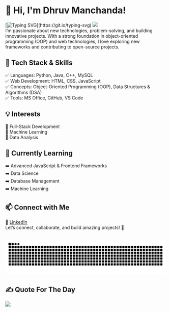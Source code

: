 # 👋 Hi, I'm Dhruv Manchanda!

[![Typing SVG](https://readme-typing-svg.herokuapp.com?font=Montserrat&color=blue&vCenter=true&lines=Front+End+Developer🙎‍♂️;Machine+Learning+Enthusiast+📊;Coder+💻;)](https://git.io/typing-svg)
[![](https://visitcount.itsvg.in/api?id=DhruvManchanda03&icon=0&color=0)](https://visitcount.itsvg.in)   
I’m passionate about new technologies, problem-solving, and building innovative projects. With a strong foundation in object-oriented programming (OOP) and web technologies, I love exploring new frameworks and contributing to open-source projects.

## 🔧 Tech Stack & Skills

✅ Languages: Python, Java, C++, MySQL  
✅ Web Development: HTML, CSS, JavaScript  
✅ Concepts: Object-Oriented Programming (OOP), Data Structures & Algorithms (DSA)  
✅ Tools: MS Office, GitHub, VS Code  

## 💡 Interests

🔹 Full-Stack Development  
🔹 Machine Learning  
🔹 Data Analysis  

## 🌱 Currently Learning

➡️ Advanced JavaScript & Frontend Frameworks  
➡️ Data Science  
➡️ Database Management                                                                                             
➡️ Machine Learning  

## 📫 Connect with Me

📌 [LinkedIn](https://www.linkedin.com/in/dhruv-manchanda-7894b526b/)                                                                                
Let’s connect, collaborate, and build amazing projects! 🚀
<br>
##
![snake gif](https://github.com/DhruvManchanda03/DhruvManchanda03/blob/output/snake.svg)
<br>
## ✍️ Quote For The Day
![](https://quotes-github-readme.vercel.app/api?type=horizontal&theme=radical)
<br>

